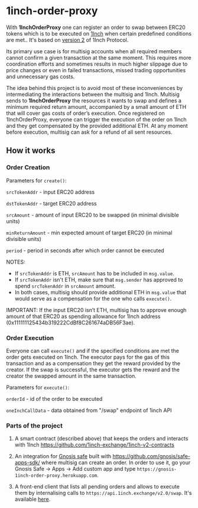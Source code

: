 # 1inch-order-proxy
With **1InchOrderProxy** one can register an order to swap between ERC20 tokens which is to be executed on [1Inch](https://1inch.exchange/) when certain predefined conditions are met.. It's based on [version 2](https://github.com/1inch-exchange/1inch-v2-contracts) of 1Inch Protocol.

Its primary use case is for multisig accounts when all required members cannot confirm a given transaction at the same moment. This requires more coordination efforts and sometimes results in much higher slippage due to price changes or even in failed transactions, missed trading opportunities and unnecessary gas costs.

The idea behind this project is to avoid most of these inconveniences by intermediating the interactions between the multisig and 1Inch. Multisig sends to **1InchOrderProxy** the resources it wants to swap and defines a minimum required return amount, accompanied by a small amount of ETH that will cover gas costs of order’s execution. Once registered on 1InchOrderProxy, everyone can trigger the execution of the order on 1Inch and they get compensated by the provided additional ETH. At any moment before execution, multisig can ask for a refund of all sent resources.

## How it works

### Order Creation

Parameters for `create()`:

`srcTokenAddr` - input ERC20 address

`dstTokenAddr` - target ERC20 address

`srcAmount` - amount of input ERC20 to be swapped (in minimal divisible units)

`minReturnAmount` - min expected amount of target ERC20 (in minimal divisible units)

`period` - period in seconds after which order cannot be executed

NOTES:
- If `srcTokenAddr` is ETH, `srcAmount` has to be included in `msg.value`.
- If `srcTokenAddr` isn't ETH, make sure that `msg.sender` has approved to spend `srcTokenAddr` in `srcAmount` amount.
- In both cases, multisig should provide additional ETH in `msg.value` that would serve as a compensation for the one who calls `execute()`.

IMPORTANT: If the input ERC20 isn’t ETH, multisig has to approve enough amount of that ERC20 as spending allowance for 1Inch address (0x111111125434b319222CdBf8C261674aDB56F3ae).

### Order Execution

Everyone can call `execute()` and if the specified conditions are met the order gets executed on 1Inch. The executor pays for the gas of this transaction and as a compensation they get the reward provided by the creator. If the swap is successful, the executor gets the reward and the creator the swapped amount in the same transaction. 

Parameters for `execute()`:

`orderId` - id of the order to be executed

`oneInchCallData` - data obtained from "/swap" endpoint of 1inch API

### Parts of the project

1. A smart contract (described above) that keeps the orders and interacts with 1Inch https://github.com/1inch-exchange/1inch-v2-contracts

2. An integration for [Gnosis safe](https://gnosis-safe.io) built with https://github.com/gnosis/safe-apps-sdk/ where multisig can create an order. In order to use it, go your Gnosis Safe -> Apps -> Add custom app and type `https://gnosis-1inch-order-proxy.herokuapp.com`.

3. A front-end client that lists all pending orders and allows to execute them by internalising calls to `https://api.1inch.exchange/v2.0/swap`. It's available [here](https://pool-1inch-order-proxy.herokuapp.com).
